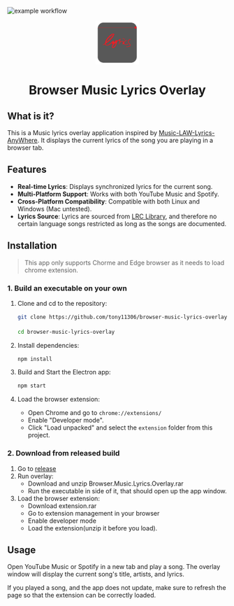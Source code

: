 <!-- BADGES/ -->

![example workflow](https://github.com/tony11306/browser-music-lyrics-overlay/actions/workflows/ci.yml/badge.svg) 

<!-- /BADGES -->
<div align="center">

<img src="icon.png" alt="Browser Music Lyrics Overlay Icon" width="100" height="100">

# Browser Music Lyrics Overlay

</div>

## What is it?

This is a Music lyrics overlay application inspired by [Music-LAW-Lyrics-AnyWhere](https://github.com/iamdevdiv/Music-LAW-Lyrics-AnyWhere). It displays the current lyrics of the song you are playing in a browser tab.

## Features

- **Real-time Lyrics**: Displays synchronized lyrics for the current song.
- **Multi-Platform Support**: Works with both YouTube Music and Spotify.
- **Cross-Platform Compatibility**: Compatible with both Linux and Windows (Mac untested).
- **Lyrics Source**: Lyrics are sourced from [LRC Library](https://lrclib.net/), and therefore no certain language songs restricted as long as the songs are documented.

## Installation

> This app only supports Chorme and Edge browser as it needs to load chrome extension.

### 1. Build an executable on your own
1. Clone and cd to the repository:
    ```sh
    git clone https://github.com/tony11306/browser-music-lyrics-overlay.git

    cd browser-music-lyrics-overlay
    ```

2. Install dependencies:
    ```sh
    npm install
    ```

3. Build and Start the Electron app:
    ```sh
    npm start
    ```

4. Load the browser extension:
    - Open Chrome and go to `chrome://extensions/`
    - Enable "Developer mode".
    - Click "Load unpacked" and select the `extension` folder from this project.

### 2. Download from released build
1. Go to [release](https://github.com/tony11306/browser-music-lyrics-overlay/releases/tag/v1.0.0)
2. Run overlay:
    - Download and unzip Browser.Music.Lyrics.Overlay.rar
    - Run the executable in side of it, that should open up the app window.
3. Load the browser extension:
    - Download extension.rar
    - Go to extension management in your browser
    - Enable developer mode
    - Load the extension(unzip it before you load).

## Usage

Open YouTube Music or Spotify in a new tab and play a song. The overlay window will display the current song's title, artists, and lyrics.

If you played a song, and the app does not update, make sure to refresh the page so that the extension can be correctly loaded.

